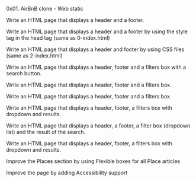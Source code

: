 0x01. AirBnB clone - Web static

Write an HTML page that displays a header and a footer.

Write an HTML page that displays a header and a footer by using the style tag in the head tag (same as 0-index.html)

Write an HTML page that displays a header and footer by using CSS files (same as 2-index.html)

Write an HTML page that displays a header, footer and a filters box with a search button.

Write an HTML page that displays a header, footer and a filters box.

Write an HTML page that displays a header, footer and a filters box.

Write an HTML page that displays a header, footer, a filters box with dropdown and results.

Write an HTML page that displays a header, a footer, a filter box (dropdown list) and the result of the search.

Write an HTML page that displays a header, footer, a filters box with dropdown and results.

Improve the Places section by using Flexible boxes for all Place articles

Improve the page by adding Accessibility support


